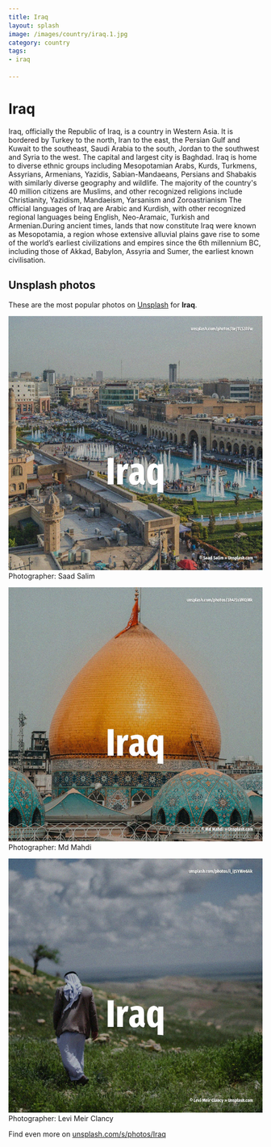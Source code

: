 ```yaml
---
title: Iraq
layout: splash
image: /images/country/iraq.1.jpg
category: country
tags:
- iraq

---
```

# Iraq

Iraq, officially the Republic of Iraq, is a country in Western Asia.
It is bordered by Turkey to the north, Iran to the east, the Persian Gulf and Kuwait to the 
southeast, Saudi Arabia to the south, Jordan to the southwest and Syria to the west.
The capital and largest city is Baghdad.
Iraq is home to diverse ethnic groups including Mesopotamian Arabs, Kurds, Turkmens, Assyrians, 
Armenians, Yazidis, Sabian-Mandaeans, Persians and Shabakis with similarly diverse geography and 
wildlife.
The majority of the country's 40 million citizens are Muslims, and other recognized religions 
include Christianity, Yazidism, Mandaeism, Yarsanism and Zoroastrianism The official languages of 
Iraq are Arabic and Kurdish, with other recognized regional languages being English, Neo-Aramaic, 
Turkish and Armenian.During ancient times, lands that now constitute Iraq were known as 
Mesopotamia, a region whose extensive alluvial plains gave rise to some of the world’s earliest 
civilizations and empires since the 6th millennium BC, including those of Akkad,  Babylon, Assyria 
and Sumer, the earliest known civilisation.

 
## Unsplash photos
These are the most popular photos on [Unsplash](https://unsplash.com) for **Iraq**.
 
![Iraq](/images/country/iraq.1.jpg)
Photographer:  Saad Salim
 
![Iraq](/images/country/iraq.2.jpg)
Photographer:  Md Mahdi
 
![Iraq](/images/country/iraq.3.jpg)
Photographer:  Levi Meir Clancy
 
Find even more on [unsplash.com/s/photos/Iraq](https://unsplash.com/s/photos/Iraq)
 
